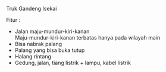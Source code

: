 Truk Gandeng Isekai

Fitur :
- Jalan maju-mundur-kiri-kanan <br />
  Maju-mundur-kiri-kanan terbatas hanya pada wilayah main
- Bisa nabrak palang
- Palang yang bisa buka tutup
- Halang rintang
- Gedung, jalan, tiang listrik + lampu, kabel listrik
